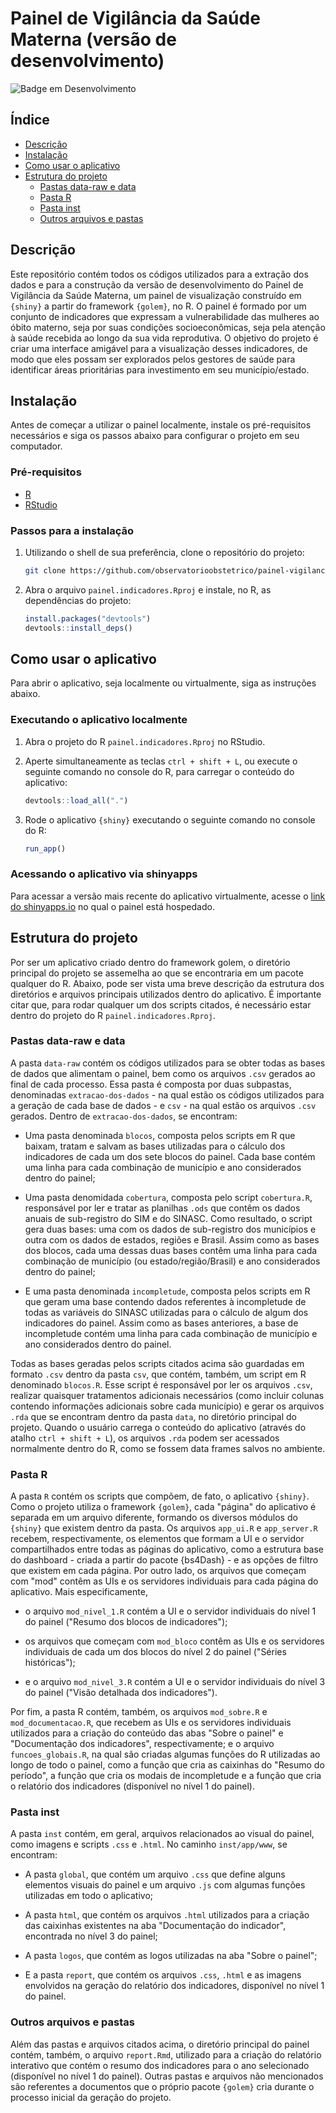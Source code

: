 # Painel de Vigilância da Saúde Materna (versão de desenvolvimento)

![Badge em Desenvolvimento](http://img.shields.io/static/v1?label=STATUS&message=EM%20DESENVOLVIMENTO&color=GREEN&style=for-the-badge)

## Índice

- [Descrição](#descrição)
- [Instalação](#instalação)
- [Como usar o aplicativo](#como-usar-o-aplicativo)
- [Estrutura do projeto](#estrutura-do-projeto)
    - [Pastas data-raw e data](#pastas-data-raw-e-data)
    - [Pasta R](#pasta-r)
    - [Pasta inst](#pasta-inst)
    - [Outros arquivos e pastas](#outros-arquivos-e-pastas)

## Descrição

Este repositório contém todos os códigos utilizados para a extração dos dados e para a construção da versão de desenvolvimento do Painel de Vigilância da Saúde Materna, um painel de visualização construído em `{shiny}` a partir do framework `{golem}`, no R. O painel é formado por um conjunto de indicadores que expressam a vulnerabilidade das mulheres ao óbito materno, seja por suas condições socioeconômicas, seja pela atenção à saúde recebida ao longo da sua vida reprodutiva. O objetivo do projeto é criar uma interface amigável para a visualização desses indicadores, de modo que eles possam ser explorados pelos gestores de saúde para identificar áreas prioritárias para investimento em seu município/estado. 

## Instalação

Antes de começar a utilizar o painel localmente, instale os pré-requisitos necessários e siga os passos abaixo para configurar o projeto em seu computador.

### Pré-requisitos

- [R](https://www.r-project.org/)
- [RStudio](https://posit.co/products/open-source/rstudio/)

### Passos para a instalação

1. Utilizando o shell de sua preferência, clone o repositório do projeto:
   
    ```bash
    git clone https://github.com/observatorioobstetrico/painel-vigilancia-saude-materna-v2.git
    ```

3. Abra o arquivo `painel.indicadores.Rproj` e instale, no R, as dependências do projeto:
   
    ```r
    install.packages("devtools")
    devtools::install_deps()
    ```

## Como usar o aplicativo

Para abrir o aplicativo, seja localmente ou virtualmente, siga as instruções abaixo.

### Executando o aplicativo localmente

1. Abra o projeto do R `painel.indicadores.Rproj` no RStudio.
2. Aperte simultaneamente as teclas `ctrl + shift + L`, ou execute o seguinte comando no console do R, para carregar o conteúdo do aplicativo:
   
    ```r
    devtools::load_all(".")
    ```
    
4. Rode o aplicativo `{shiny}` executando o seguinte comando no console do R:
   
    ```r
    run_app()
    ```

### Acessando o aplicativo via shinyapps

Para acessar a versão mais recente do aplicativo virtualmente, acesse o [link do shinyapps.io](https://observatorioobstetrico.shinyapps.io/painel-vigilancia-saude-materna-v2/) no qual o painel está hospedado.

## Estrutura do projeto

Por ser um aplicativo criado dentro do framework golem, o diretório principal do projeto se assemelha ao que se encontraria em um pacote qualquer do R. Abaixo, pode ser vista uma breve descrição da estrutura dos diretórios e arquivos principais utilizados dentro do aplicativo. É importante citar que, para rodar qualquer um dos scripts citados, é necessário estar dentro do projeto do R `painel.indicadores.Rproj`.

### Pastas data-raw e data

A pasta `data-raw` contém os códigos utilizados para se obter todas as bases de dados que alimentam o painel, bem como os arquivos `.csv` gerados ao final de cada processo. Essa pasta é composta por duas subpastas, denominadas `extracao-dos-dados` - na qual estão os códigos utilizados para a geração de cada base de dados - e `csv` - na qual estão os arquivos `.csv` gerados. Dentro de `extracao-dos-dados`, se encontram:

- Uma pasta denominada `blocos`, composta pelos scripts em R que baixam, tratam e salvam as bases utilizadas para o cálculo dos indicadores de cada um dos sete blocos do painel. Cada base contém uma linha para cada combinação de município e ano considerados dentro do painel;

- Uma pasta denomidada `cobertura`, composta pelo script `cobertura.R`, responsável por ler e tratar as planilhas `.ods` que contêm os dados anuais de sub-registro do SIM e do SINASC. Como resultado, o script gera duas bases: uma com os dados de sub-registro dos municípios e outra com os dados de estados, regiões e Brasil. Assim como as bases dos blocos, cada uma dessas duas bases contêm uma linha para cada combinação de município (ou estado/região/Brasil) e ano considerados dentro do painel;

- E uma pasta denominada `incompletude`, composta pelos scripts em R que geram uma base contendo dados referentes à incompletude de todas as variáveis do SINASC utilizadas para o cálculo de algum dos indicadores do painel. Assim como as bases anteriores, a base de incompletude contém uma linha para cada combinação de município e ano considerados dentro do painel.

Todas as bases geradas pelos scripts citados acima são guardadas em formato `.csv` dentro da pasta `csv`, que contém, também, um script em R denominado `blocos.R`. Esse script é responsável por ler os arquivos `.csv`, realizar quaisquer tratamentos adicionais necessários (como incluir colunas contendo informações adicionais sobre cada município) e gerar os arquivos `.rda` que se encontram dentro da pasta `data`, no diretório principal do projeto. Quando o usuário carrega o conteúdo do aplicativo (através do atalho `ctrl + shift + L`), os arquivos `.rda` podem ser acessados normalmente dentro do R, como se fossem data frames salvos no ambiente.

### Pasta R

A pasta `R` contém os scripts que compõem, de fato, o aplicativo `{shiny}`. Como o projeto utiliza o framework `{golem}`, cada "página" do aplicativo é separada em um arquivo diferente, formando os diversos módulos do `{shiny}` que existem dentro da pasta. Os arquivos `app_ui.R` e `app_server.R` recebem, respectivamente, os elementos que formam a UI e o servidor compartilhados entre todas as páginas do aplicativo, como a estrutura base do dashboard - criada a partir do pacote {bs4Dash} - e as opções de filtro que existem em cada página. Por outro lado, os arquivos que começam com "mod" contêm as UIs e os servidores individuais para cada página do aplicativo. Mais especificamente,

- o arquivo `mod_nivel_1.R` contém a UI e o servidor individuais do nível 1 do painel ("Resumo dos blocos de indicadores");

- os arquivos que começam com `mod_bloco` contêm as UIs e os servidores individuais de cada um dos blocos do nível 2 do painel ("Séries históricas");

- e o arquivo `mod_nivel_3.R` contém a UI e o servidor individuais do nível 3 do painel ("Visão detalhada dos indicadores").

Por fim, a pasta R contém, também, os arquivos `mod_sobre.R` e `mod_documentacao.R`, que recebem as UIs e os servidores individuais utilizados para a criação do conteúdo das abas "Sobre o painel" e "Documentação dos indicadores", respectivamente; e o arquivo `funcoes_globais.R`, na qual são criadas algumas funções do R utilizadas ao longo de todo o painel, como a função que cria as caixinhas do "Resumo do período", a função que cria os modais de incompletude e a função que cria o relatório dos indicadores (disponível no nível 1 do painel).

### Pasta inst

A pasta `inst` contém, em geral, arquivos relacionados ao visual do painel, como imagens e scripts `.css` e `.html`. No caminho `inst/app/www`, se encontram:

- A pasta `global`, que contém um arquivo `.css` que define alguns elementos visuais do painel e um arquivo `.js` com algumas funções utilizadas em todo o aplicativo;

- A pasta `html`, que contém os arquivos `.html` utilizados para a criação das caixinhas existentes na aba "Documentação do indicador", encontrada no nível 3 do painel;

- A pasta `logos`, que contém as logos utilizadas na aba "Sobre o painel";

- E a pasta `report`, que contém os arquivos `.css`, `.html` e as imagens envolvidos na geração do relatório dos indicadores, disponível no nível 1 do painel.

### Outros arquivos e pastas

Além das pastas e arquivos citados acima, o diretório principal do painel contém, também, o arquivo `report.Rmd`, utilizado para a criação do relatório interativo que contém o resumo dos indicadores para o ano selecionado (disponível no nível 1 do painel). Outras pastas e arquivos não mencionados são referentes a documentos que o próprio pacote `{golem}` cria durante o processo inicial da geração do projeto. 
